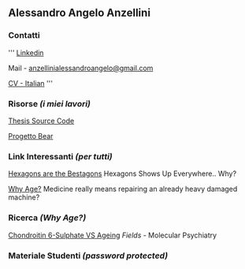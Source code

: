 ## Alessandro Angelo Anzellini 

### Contatti
'''
[Linkedin](https://www.linkedin.com/in/alessandro-angelo-anzellini-033a62b1/)

Mail - anzellinialessandroangelo@gmail.com

[CV - Italian](https://github.com/Alexanderis1/AlessandroAngeloAnzellini/raw/gh-pages/res/AlessandroAngeloAnzellini-CV-Italian.pdf)
'''
### Risorse *(i miei lavori)*

[Thesis Source Code](https://github.com/Alexanderis1/Schema_Alignment_for_Alaska_Benchmark)

[Progetto Bear](https://www.progettobear.it/public/covid.php)

### Link Interessanti *(per tutti)*

[Hexagons are the Bestagons](https://www.youtube.com/watch?v=thOifuHs6eY&ab_channel=CGPGrey)
Hexagons Shows Up Everywhere.. Why?

[Why Age?](https://www.youtube.com/watch?v=GoJsr4IwCm4&ab_channel=Kurzgesagt%E2%80%93InaNutshell)
Medicine really means repairing an already heavy damaged machine?


### Ricerca *(Why Age?)*

[Chondroitin 6-Sulphate VS Ageing](https://github.com/Alexanderis1/AlessandroAngeloAnzellini/raw/gh-pages/res/s41380-021-01208-9.pdf)
*Fields -* Molecular Psychiatry

### Materiale Studenti *(password protected)*

